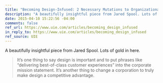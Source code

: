 ```yaml
---
title: "Becoming Design-Infused: 2 Necessary Mutations to Organizational DNA"
description: "A beautifully insightful piece from Jared Spool. Lots of gold in here."
date: 2015-04-10 15:22:56 -04:00
comments: false
ref_url: https://www.uie.com/articles/becoming_design_infused
in_reply_to: https://www.uie.com/articles/becoming_design_infused
ref_source: UIE
---
```


A beautifully insightful piece from Jared Spool. Lots of gold in here.

> It’s one thing to say design is important and to put phrases like “delivering best-of-class customer experiences” into the corporate mission statement. It’s another thing to change a corporation to truly make design a competitive advantage.